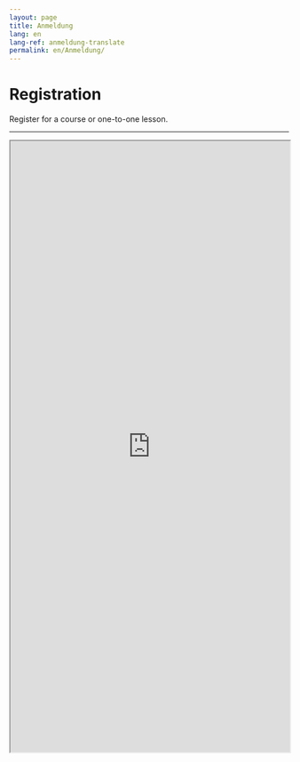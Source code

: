 ```yaml
---
layout: page
title: Anmeldung
lang: en
lang-ref: anmeldung-translate
permalink: en/Anmeldung/
---
```


<h1> Registration </h1>
<p> Register for a course or one-to-one lesson. </p>
<hr>

<p style="text-align:center">
    <iframe src="https://docs.google.com/forms/d/e/1FAIpQLScIDHXOEUl43gN0aeH5KoTZGWqk2fBjVwaWhEnHynQaih3AfQ/viewform?embedded=true" title="Registration" scrolling="no" width="100%" height="1100">Loading…</iframe>
</p>

